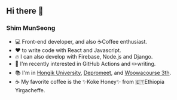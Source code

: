 ## Hi there 👋

### Shim MunSeong
- 💻 Front-end developer, and also ☕Coffee enthusiast.
- ❤️ to write code with React and Javascript.
- 🔥 I can also develop with Firebase, Node.js and Django.
- 🤔 I'm recently interested in GitHub Actions and ✏️writing.
- 📚 I'm in [Hongik University](https://www.hongik.ac.kr), [Depromeet](https://www.depromeet.com/), and [Woowacourse 3th](https://woowacourse.github.io/).
- ☕ My favorite coffee is the ✨Koke Honey✨ from 🇪🇹Ethiopia Yirgacheffe.


<!--
**Puterism/Puterism** is a ✨ _special_ ✨ repository because its `README.md` (this file) appears on your GitHub profile.

Here are some ideas to get you started:

- 🔭 I’m currently working on ...
- 🌱 I’m currently learning ...
- 👯 I’m looking to collaborate on ...
- 🤔 I’m looking for help with ...
- 💬 Ask me about ...
- 📫 How to reach me: ...
- 😄 Pronouns: ...
- ⚡ Fun fact: ...
-->
